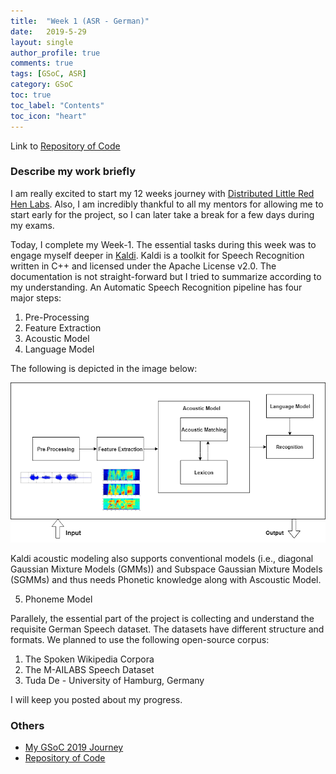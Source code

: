 ```yaml
---
title:  "Week 1 (ASR - German)"
date:   2019-5-29
layout: single
author_profile: true
comments: true
tags: [GSoC, ASR]
category: GSoC
toc: true
toc_label: "Contents"
toc_icon: "heart"
---
```


Link to [Repository of Code](https://github.com/AASHISHAG/asr-german)

### Describe my work briefly

I am really excited to start my 12 weeks journey with [Distributed Little Red Hen Labs](http://www.redhenlab.org/). Also, I am incredibly thankful to all my mentors for allowing me to start early for the project, so I can later take a break for a few days during my exams.

Today, I complete my Week-1. The essential tasks during this week was to engage myself deeper in [Kaldi](http://kaldi-asr.org). Kaldi is a toolkit for Speech Recognition written in C++ and licensed under the Apache License v2.0. The documentation is not straight-forward  but I tried to summarize according to my understanding. An Automatic Speech Recognition pipeline has four major steps:

1. Pre-Processing
2. Feature Extraction
3. Acoustic Model
4. Language Model

The following is depicted in the image below:

![](
/others/speech-recognition-pipeline.png)

Kaldi acoustic modeling also supports conventional models (i.e., diagonal Gaussian Mixture Models (GMMs)) and Subspace Gaussian Mixture Models (SGMMs) and thus needs Phonetic knowledge along with Ascoustic Model.

5. Phoneme Model

Parallely, the essential part of the project is collecting and understand the requisite German Speech dataset. The datasets have different structure and formats. We planned to use the following open-source corpus:

1. The Spoken Wikipedia Corpora
2. The M-AILABS Speech Dataset
3. Tuda De - University of Hamburg, Germany 

I will keep you posted about my progress.

### Others

- [My GSoC 2019 Journey](https://aashishag.github.io/categories/#gsoc)
- [Repository of Code](https://github.com/AASHISHAG/asr-german)
